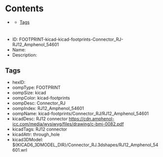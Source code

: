 



Contents
========

* [](#)
	* [Tags](#tags)

# 

- ID: FOOTPRINT-kicad-kicad-footprints-Connector_RJ-RJ12_Amphenol_54601
- Name: 
- Description: 

## Tags

- hexID: 
- oompType: FOOTPRINT
- oompSize: kicad
- oompColor: kicad-footprints
- oompDesc: Connector_RJ
- oompIndex: RJ12_Amphenol_54601
- oompName: kicad-footprints/Connector_RJ/RJ12_Amphenol_54601
- kicadDesc: RJ12 connector  https://cdn.amphenol-icc.com/media/wysiwyg/files/drawing/c-bmj-0082.pdf
- kicadTags: RJ12 connector
- kicadAttr: through_hole
- kicad3DModel: ${KICAD6_3DMODEL_DIR}/Connector_RJ.3dshapes/RJ12_Amphenol_54601.wrl
